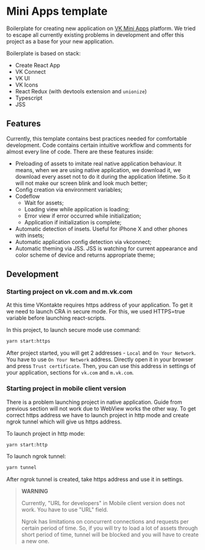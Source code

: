 # Mini Apps template

Boilerplate for creating new application on 
[VK Mini Apps](https://vk.com/vkappsdev) platform. We tried to escape all
currently existing problems in development and offer this project as a base
for your new application.

Boilerplate is based on stack:
- Create React App
- VK Connect
- VK UI
- VK Icons
- React Redux (with devtools extension and `unionize`)
- Typescript
- JSS

## Features

Currently, this template contains best practices needed for comfortable 
development. Code contains certain intuitive workflow and comments for
almost every line of code. There are these features inside:

- Preloading of assets to imitate real native application behaviour. It means,
when we are using native application, we download it, we download every asset
not to do it during the application lifetime. So it will not make our screen
blink and look much better;
- Config creation via environment variables;
- Codeflow
    - Wait for assets;
    - Loading view while appilcation is loading;
    - Error view if error occurred while initialization;
    - Application if initialization is complete;
- Automatic detection of insets. Useful for iPhone X and other phones with
insets;
- Automatic application config detection via vkconnect;
- Automatic theming via JSS. JSS is watching for current appearance and color
scheme of device and returns appropriate theme;

## Development

### Starting project on vk.com and m.vk.com
At this time VKontakte requires https address of your application. To get it we 
need to launch CRA in secure mode. For this, we used HTTPS=true
variable before launching react-scripts. 

In this project, to launch secure mode use command:

 ```bash 
yarn start:https
```

After project started, you will get 2 addresses - `Local` and `On Your Network`.
You have to use `On Your Network` address. Directly open it in your browser
and press `Trust certificate`. Then, you can use this address in settings
of your application, sections for `vk.com` and `m.vk.com`.

### Starting project in mobile client version

There is a problem launching project in native application. Guide from previous
section will not work due to WebView works the other way. To get correct
https address we have to launch project in http mode and create ngrok tunnel
which will give us https address.
 
To launch project in http mode:
```bash
yarn start:http
```

To launch ngrok tunnel:
```bash
yarn tunnel
```

After ngrok tunnel is created, take https address and use it in settings.

> **WARNING**
>
> Currently, "URL for developers" in Mobile client version does not work.
> You have to use "URL" field.
>
> Ngrok has limitations on concurrent connections and requests per certain
> period of time. So, if you will try to load a lot of assets through
> short period of time, tunnel will be blocked and you will have to create a
> new one.
